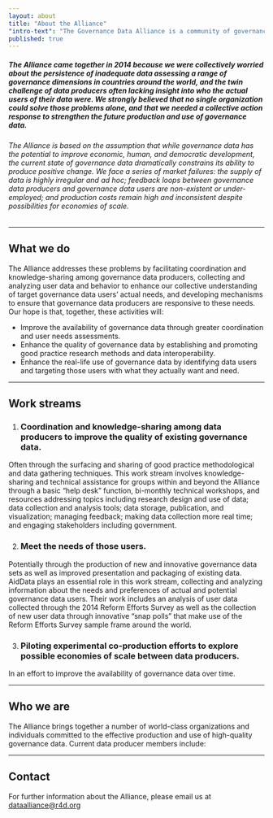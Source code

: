 ```yaml
---
layout: about
title: "About the Alliance"
"intro-text": "The Governance Data Alliance is a community of governance data producers, users, and funders committed to the effective production and use of high-quality data to advance democratic governance reforms in countries."
published: true
---
```



##### The Alliance came together in 2014 because we were collectively worried about the persistence of inadequate data assessing a range of governance dimensions in countries around the world, and the twin challenge of data producers often lacking insight into who the actual users of their data were. We strongly believed that no single organization could solve those problems alone, and that we needed a collective action response to strengthen the future production and use of governance data.

###### The Alliance is based on the assumption that while governance data has the potential to improve economic, human, and democratic development, the current state of governance data dramatically constrains its ability to produce positive change. We face a series of market failures: the supply of data is highly irregular and ad hoc; feedback loops between governance data producers and governance data users are non-existent or under-employed; and production costs remain high and inconsistent despite possibilities for economies of scale.

___

## What we do
The Alliance addresses these problems by facilitating coordination and knowledge-sharing among governance data producers, collecting and analyzing user data and behavior to enhance our collective understanding of target governance data users’ actual needs, and developing mechanisms to ensure that governance data producers are responsive to these needs. Our hope is that, together, these activities will:

* Improve the availability of governance data through greater coordination and user needs assessments.
* Enhance the quality of governance data by establishing and promoting good practice research methods and data interoperability.
* Enhance the real-life use of governance data by identifying data users and targeting those users with what they actually want and need.

___

## Work streams
1. ### Coordination and knowledge-sharing among data producers to improve the quality of existing governance data.
Often through the surfacing and sharing of good practice methodological and data gathering techniques. This work stream involves knowledge-sharing and technical assistance for groups within and beyond the Alliance through a basic “help desk” function, bi-monthly technical workshops, and resources addressing topics including research design and use of data; data collection and analysis tools; data storage, publication, and visualization; managing feedback; making data collection more real time; and engaging stakeholders including government.

2. ### Meet the needs of those users.
Potentially through the production of new and innovative governance data sets as well as improved presentation and packaging of existing data. AidData plays an essential role in this work stream, collecting and analyzing information about the needs and preferences of actual and potential governance data users. Their work includes an analysis of user data collected through the 2014 Reform Efforts Survey as well as the collection of new user data through innovative “snap polls” that make use of the Reform Efforts Survey sample frame around the world.

3. ### Piloting experimental co-production efforts to explore possible economies of scale between data producers.
In an effort to improve the availability of governance data over time.

___

## Who we are
The Alliance brings together a number of world-class organizations and individuals committed to the effective production and use of high-quality governance data. Current data producer members include:


___

## Contact
For further information about the Alliance, please email us at [dataalliance@r4d.org](mailto:dataalliance@r4d.org)
